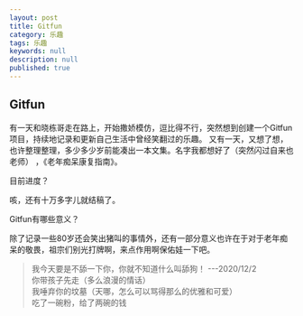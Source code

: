 ```yaml
---
layout: post
title: Gitfun
category: 乐趣
tags: 乐趣
keywords: null
description: null
published: true
---
```


## Gitfun


有一天和晓栋哥走在路上，开始撒娇模仿，逗比得不行，突然想到创建一个Gitfun项目，持续地记录和更新自己生活中曾经笑翻过的乐趣。
又有一天，又想了想，也许整理整理，多少多少岁前能凑出一本文集。名字我都想好了（突然闪过自来也老师） ，《老年痴呆康复指南》。  


目前进度？  
  
咳，还有十万多字儿就结稿了。  
  
  
Gitfun有哪些意义？   
  
除了记录一些80岁还会笑出猪叫的事情外，还有一部分意义也许在于对于老年痴呆的敬畏，祖宗们别光打牌啊，来点作用啊保佑娃一下吧。  
  
  
> 我今天要是不舔一下你，你就不知道什么叫舔狗！   ---2020/12/2  
> 你带孩子先走（多么浪漫的情话）  
> 我唾弃你的坟墓（天哪，怎么可以骂得那么的优雅和可爱）  
> 吃了一碗粉，给了两碗的钱  
> 
